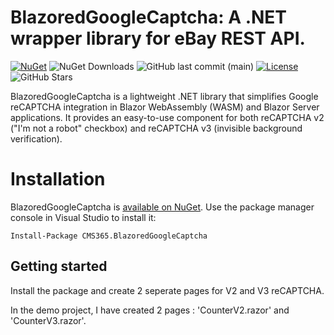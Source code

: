 # BlazoredGoogleCaptcha: A .NET wrapper library for eBay REST API.

[![NuGet](https://img.shields.io/nuget/v/CMS365.BlazoredGoogleCaptcha.svg?logo=nuget)](https://www.nuget.org/packages/CMS365.BlazoredGoogleCaptcha/)
![NuGet Downloads](https://img.shields.io/nuget/dt/CMS365.BlazoredGoogleCaptcha)
![GitHub last commit (main)](https://img.shields.io/github/last-commit/CMS365-PTY-LTD/BlazoredGoogleCaptcha/main.svg?logo=github)
[![License](https://img.shields.io/badge/license-MIT-green)](./LICENSE)
![GitHub Stars](https://img.shields.io/github/stars/CMS365-PTY-LTD/BlazoredGoogleCaptcha?style=social)

BlazoredGoogleCaptcha is a lightweight .NET library that simplifies Google reCAPTCHA integration in Blazor WebAssembly (WASM) and Blazor Server applications. It provides an easy-to-use component for both reCAPTCHA v2 ("I'm not a robot" checkbox) and reCAPTCHA v3 (invisible background verification).

# Installation

BlazoredGoogleCaptcha is [available on NuGet](https://www.nuget.org/packages/CMS365.BlazoredGoogleCaptcha/). Use the package manager
console in Visual Studio to install it:

```pwsh
Install-Package CMS365.BlazoredGoogleCaptcha
```

## Getting started
Install the package and create 2 seperate pages for V2 and V3 reCAPTCHA.

In the demo project, I have created 2 pages : 'CounterV2.razor' and 'CounterV3.razor'.

